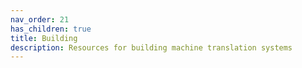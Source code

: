 ```yaml
---
nav_order: 21
has_children: true
title: Building
description: Resources for building machine translation systems
---
```

